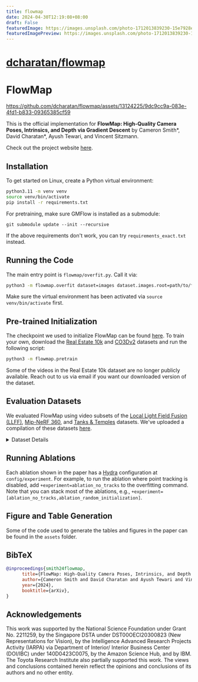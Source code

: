 ```yaml
---
title: flowmap
date: 2024-04-30T12:19:08+08:00
draft: False
featuredImage: https://images.unsplash.com/photo-1712013839230-15e7928efdab?ixid=M3w0NjAwMjJ8MHwxfHJhbmRvbXx8fHx8fHx8fDE3MTQ0NTA1ODJ8&ixlib=rb-4.0.3
featuredImagePreview: https://images.unsplash.com/photo-1712013839230-15e7928efdab?ixid=M3w0NjAwMjJ8MHwxfHJhbmRvbXx8fHx8fHx8fDE3MTQ0NTA1ODJ8&ixlib=rb-4.0.3
---
```


# [dcharatan/flowmap](https://github.com/dcharatan/flowmap)

# FlowMap

https://github.com/dcharatan/flowmap/assets/13124225/9dc9cc9a-083e-4fd1-b833-09365385cf59

This is the official implementation for **FlowMap: High-Quality Camera Poses, Intrinsics, and Depth via Gradient Descent** by Cameron Smith*, David Charatan*, Ayush Tewari, and Vincent Sitzmann.

Check out the project website [here](https://cameronosmith.github.io/flowmap/).

## Installation

To get started on Linux, create a Python virtual environment:

```bash
python3.11 -m venv venv
source venv/bin/activate
pip install -r requirements.txt
```

For pretraining, make sure GMFlow is installed as a submodule:

```
git submodule update --init --recursive
```

If the above requirements don't work, you can try `requirements_exact.txt` instead.

## Running the Code

The main entry point is `flowmap/overfit.py`. Call it via:

```bash
python3 -m flowmap.overfit dataset=images dataset.images.root=path/to/folder/with/images
```

Make sure the virtual environment has been activated via `source venv/bin/activate` first.

## Pre-trained Initialization

The checkpoint we used to initialize FlowMap can be found [here](https://drive.google.com/drive/folders/1PqByQSfzyLjfdZZDwn6RXIECso7WB9IY?usp=drive_link). To train your own, download the [Real Estate 10k](https://google.github.io/realestate10k/) and [CO3Dv2](https://github.com/facebookresearch/co3d) datasets and run the following script:

```bash
python3 -m flowmap.pretrain
```

Some of the videos in the Real Estate 10k dataset are no longer publicly available. Reach out to us via email if you want our downloaded version of the dataset.

## Evaluation Datasets

We evaluated FlowMap using video subsets of the [Local Light Field Fusion (LLFF)](https://drive.google.com/drive/folders/1M-_Fdn4ajDa0CS8-iqejv0fQQeuonpKF?usp=drive_link), [Mip-NeRF 360](https://jonbarron.info/mipnerf360/), and [Tanks & Temples](https://www.tanksandtemples.org/download/) datasets. We've uploaded a compilation of these datasets [here](https://drive.google.com/drive/folders/1PqByQSfzyLjfdZZDwn6RXIECso7WB9IY?usp=drive_link).

<details>
<summary>Dataset Details</summary>

### NeRF Local Light Field Fusion (LLFF) Scenes

These are the LLFF scenes from the [NeRF](https://www.matthewtancik.com/nerf) paper, which were originally uploaded [here](https://drive.google.com/drive/folders/14boI-o5hGO9srnWaaogTU5_ji7wkX2S7?usp=drive_link). We used all 8 scenes (`fern`, `flower`, `fortress`, `horns`, `leaves`, `orchids`, `room`, and `trex`).

### Mip-NeRF 360 Scenes

These are scenes from the [Mip-NeRF 360](https://jonbarron.info/mipnerf360/) paper, which were originally uploaded [here](http://storage.googleapis.com/gresearch/refraw360/360_v2.zip). We used the `bonsai`, `counter`, and `kitchen` scenes. The original `kitchen` scene consists of several concatenated video sequences; for FlowMap, we use the first one (65 frames). We also included the `garden` scene, which is somewhat video-like, but contain large jumps that make optical flow estimation struggle.

### Tanks & Temples Scenes

We used all scenes from the [Tanks & Temples](https://tanksandtemples.org/download/) dataset: `auditorium`, `ballroom`, `barn`, `caterpillar`, `church`, `courthouse`, `family`, `francis`, `horse`, `ignatius`, `lighthouse`, `m60`, `meetingroom`, `museum`, `palace`, `panther`, `playground`, `temple`, `train`, and `truck`. We preprocessed the raw videos from the dataset using the script at `flowmap/subsample.py`. This script samples 150 frames from the first minute of video evenly based on mean optical flow.

</details>

## Running Ablations

Each ablation shown in the paper has a [Hydra](https://hydra.cc/docs/intro/) configuration at `config/experiment`. For example, to run the ablation where point tracking is disabled, add `+experiment=ablation_no_tracks` to the overfitting command. Note that you can stack most of the ablations, e.g., `+experiment=[ablation_no_tracks,ablation_random_initialization]`.

## Figure and Table Generation

Some of the code used to generate the tables and figures in the paper can be found in the `assets` folder.

## BibTeX

```bibtex
@inproceedings{smith24flowmap,
      title={FlowMap: High-Quality Camera Poses, Intrinsics, and Depth via Gradient Descent},
      author={Cameron Smith and David Charatan and Ayush Tewari and Vincent Sitzmann},
      year={2024},
      booktitle={arXiv},
}
```

## Acknowledgements

This work was supported by the National Science Foundation under Grant No. 2211259, by the Singapore DSTA under DST00OECI20300823 (New Representations for Vision), by the Intelligence Advanced Research Projects Activity (IARPA) via Department of Interior/ Interior Business Center (DOI/IBC) under 140D0423C0075, by the Amazon Science Hub, and by IBM. The Toyota Research Institute also partially supported this work. The views and conclusions contained herein reflect the opinions and conclusions of its authors and no other entity.
